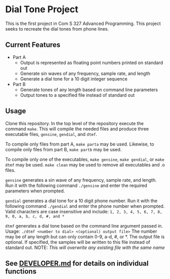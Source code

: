 # Dial Tone Project

This is the first project in Com S 327 Advanced Programming. This project seeks to recreate the dial tones from phone lines.

## Current Features
- Part A
    - Output is represented as floating point numbers printed on standard out
    - Generate sin waves of any frequency, sample rate, and length
    - Generate a dial tone for a 10 digit integer sequence
- Part B
    - Generate tones of any length based on command line parameters
    - Output tones to a specified file instead of standard out

## Usage
Clone this repository. In the top level of the repository execute the command `make`. 
This will compile the needed files and produce three executable files, `gensine`, `gendial`, and `dtmf`.

To compile only files from part A, `make parta` may be used.
Likewise, to compile only files from part B, `make partb` may be used.

To compile only one of the executables, `make gensine`, `make gendial`, or `make dtmf` may be used.
`make clean` may be used to remove all executables and .o files.

`gensine` generates a sin wave of any frequency, sample rate, and length.
Run it with the following command `./gensine` and enter the required parameters when prompted.

`gendial` generates a dial tone for a 10 digit phone number.
Run it with the following command `./gendial` and enter the phone number when prompted. 
Valid characters are case insensitive and include: `1, 2, 3, 4, 5, 6, 7, 8, 9, 0, a, b, c, d, #, and *`

`dtmf` generates a dial tone based on the command line argument passed in.
Usage: `./dtmf <number to dial> <(optional) output file>`
The number may be of any length but can only contain 0-9, a-d, #, or \*.
The output file is optional. If specified, the samples will be written to this file
instead of standard out. NOTE: *This will overwrite any existing file with the same name*

## See [DEVELOPER.md](DEVELOPER.md) for details on individual functions